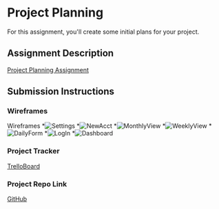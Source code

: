 # Project Planning
For this assignment, you'll create some initial plans for your project.

## Assignment Description
[Project Planning Assignment](https://education.launchcode.org/liftoff/modules/assignments/project-planning)

## Submission Instructions

### Wireframes

Wireframes
*![Settings](https://photos.app.goo.gl/J9qEEofnLXA5MkNZ9)
*![NewAcct](https://photos.app.goo.gl/DLHRhDgmzZpMrPL57)
*![MonthlyView](https://photos.app.goo.gl/tJpQjvEjbVqUTkkt9)
*![WeeklyView](https://photos.app.goo.gl/JSiDyQbRebftpvn2A)
*![DailyForm](https://photos.app.goo.gl/u3dRZuGaB18HyLVn8)
*![LogIn](https://photos.app.goo.gl/YUX7r5rTBmWg8rxh9)
*![Dashboard](https://photos.app.goo.gl/jwrxPf1es9CBFr5N9)



### Project Tracker

[TrelloBoard](https://trello.com/b/PdtMkKcS/capstone)

### Project Repo Link

[GitHub](https://github.com/adowns1/DBTdiary)

